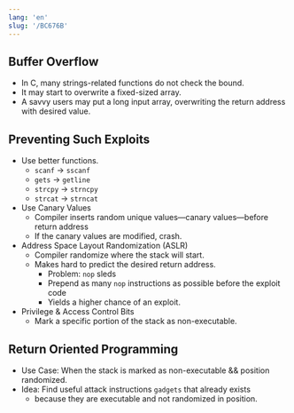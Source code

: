 ```yaml
---
lang: 'en'
slug: '/BC676B'
---
```


## Buffer Overflow

- In C, many strings-related functions do not check the bound.
- It may start to overwrite a fixed-sized array.
- A savvy users may put a long input array, overwriting the return address with desired value.

## Preventing Such Exploits

- Use better functions.
  - `scanf` → `sscanf`
  - `gets` → `getline`
  - `strcpy` → `strncpy`
  - `strcat` → `strncat`
- Use Canary Values
  - Compiler inserts random unique values—canary values—before return address
  - If the canary values are modified, crash.
- Address Space Layout Randomization (ASLR)
  - Compiler randomize where the stack will start.
  - Makes hard to predict the desired return address.
    - Problem: `nop` sleds
    - Prepend as many `nop` instructions as possible before the exploit code
    - Yields a higher chance of an exploit.
- Privilege & Access Control Bits
  - Mark a specific portion of the stack as non-executable.

## Return Oriented Programming

- Use Case: When the stack is marked as non-executable && position randomized.
- Idea: Find useful attack instructions `gadgets` that already exists
	- because they are executable and not randomized in position.